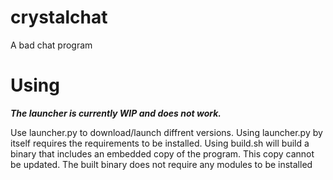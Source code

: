 # crystalchat
A bad chat program

# Using
***The launcher is currently WIP and does not work.***

Use launcher.py to download/launch diffrent versions. Using launcher.py by itself requires the requirements to be installed. Using build.sh will build a binary that includes an embedded copy of the program. This copy cannot be updated. The built binary does not require any modules to be installed
